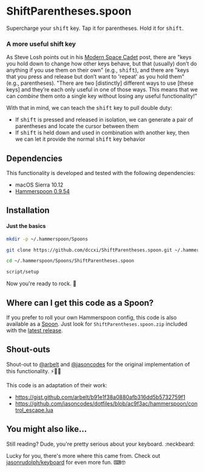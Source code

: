 # ShiftParentheses.spoon

Supercharge your <kbd>shift</kbd> key. Tap it for parentheses. Hold it for <kbd>shift</kbd>.

### A more useful shift key

As Steve Losh points out in his [Modern Space Cadet](http://stevelosh.com/blog/2012/10/a-modern-space-cadet/#control-escape) post, there are "keys you hold down to change how other keys behave, but that (usually) don’t do anything if you use them on their own" (e.g., <kbd>shift</kbd>), and there are "keys that you press and release but don’t want to 'repeat' as you hold them" (e.g., parentheses). "There are two [distinctly] different ways to use [these keys] and they’re each only useful in one of those ways. This means that we can *combine* them onto a single key without losing any useful functionality!"

With that in mind, we can teach the <kbd>shift</kbd> key to pull double duty:

- If <kbd>shift</kbd> is pressed and released in isolation, we can generate a pair of parentheses and locate the cursor between them
- If <kbd>shift</kbd> is held down and used in combination with another key, then we can let it provide the normal <kbd>shift</kbd> key behavior

## Dependencies

This functionality is developed and tested with the following dependencies:

- macOS Sierra 10.12
- [Hammerspoon 0.9.54][hammerspoon]

## Installation

#### Just the basics

```sh
mkdir -p ~/.hammerspoon/Spoons

git clone https://github.com/dccxi/ShiftParentheses.spoon.git ~/.hammerspoon/Spoons/ShiftParentheses.spoon

cd ~/.hammerspoon/Spoons/ShiftParentheses.spoon

script/setup
```

Now you're ready to rock. 🤘

## Where can I get this code as a Spoon?

If you prefer to roll your own Hammerspoon config, this code is also available as a [Spoon](https://github.com/Hammerspoon/hammerspoon/blob/0.9.54/SPOONS.md#how-do-i-install-a-spoon). Just look for `ShiftParentheses.spoon.zip` included with the [latest release](https://github.com/dccxi/ShiftParentheses.spoon/releases/latest).

## Shout-outs

Shout-out to [@arbelt](https://github.com/arbelt) and [@jasoncodes](https://github.com/jasoncodes) for the original implementation of this functionality. ⚡️🍻🌟

This code is an adaptation of their work:

- https://gist.github.com/arbelt/b91e1f38a0880afb316dd5b5732759f1
- https://github.com/jasoncodes/dotfiles/blob/ac9f3ac/hammerspoon/control_escape.lua

## You might also like...

Still reading? Dude, you're pretty serious about your keyboard. :neckbeard:

Lucky for you, there's more where this came from. Check out [jasonrudolph/keyboard](https://github.com/jasonrudolph/keyboard#features) for even more fun. ⌨🤓

[hammerspoon]: http://www.hammerspoon.org
